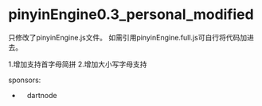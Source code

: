 # pinyinEngine0.3_personal_modified

只修改了pinyinEngine.js文件。
如需引用pinyinEngine.full.js可自行将代码加进去。


1.增加支持首字母简拼
2.增加大小写字母支持






sponsors:
- <img src=https://img-blog.csdnimg.cn/20200822014538211.png width=10 height=10 /> dartnode
